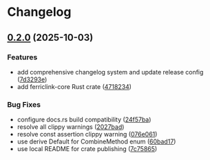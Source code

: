 # Changelog

## [0.2.0](https://github.com/Ferrum-Labs/FerricLink/compare/ferriclink-core-v0.1.3...ferriclink-core-v0.2.0) (2025-10-03)


### Features

* add comprehensive changelog system and update release config ([7d3293e](https://github.com/Ferrum-Labs/FerricLink/commit/7d3293e70130710bb27b8535540739112f7015ec))
* add ferriclink-core Rust crate ([4718234](https://github.com/Ferrum-Labs/FerricLink/commit/4718234d0a41d143ff4ac9f4f90b19726cdfa6c2))


### Bug Fixes

* configure docs.rs build compatibility ([24f57ba](https://github.com/Ferrum-Labs/FerricLink/commit/24f57bad1a742662f237659e51a92cb01819be15))
* resolve all clippy warnings ([2027bad](https://github.com/Ferrum-Labs/FerricLink/commit/2027badee447b083b2885e3635e0eb481bca20ce))
* resolve const assertion clippy warning ([076e061](https://github.com/Ferrum-Labs/FerricLink/commit/076e06126f3c6d03487dc81b7bf503b34649aec9))
* use derive Default for CombineMethod enum ([60bad17](https://github.com/Ferrum-Labs/FerricLink/commit/60bad170ae48cf44587d16ba1f3896c56c34ec7b))
* use local README for crate publishing ([7c75865](https://github.com/Ferrum-Labs/FerricLink/commit/7c75865c15f6da1e8b1f7f2ea78b8e9dc130f4ee))
